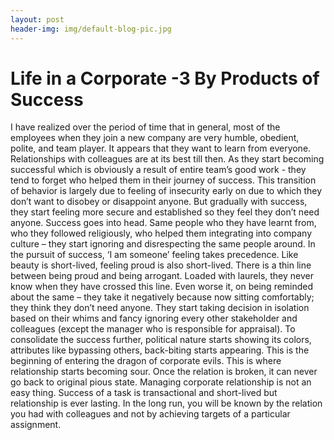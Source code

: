 ```yaml
---
layout: post
header-img: img/default-blog-pic.jpg
---
```


# Life in a Corporate -3 By Products of Success 

I have realized over the period of time that in general, most of the employees when they join a new company are very humble, obedient, polite, and team player. It appears that they want to learn from everyone. Relationships with colleagues are at its best till then. As they start becoming successful which is obviously a result of entire team’s good work - they tend to forget who helped them in their journey of success. This transition of behavior is largely due to feeling of insecurity early on due to which they don’t want to disobey or disappoint anyone. But gradually with success, they start feeling more secure and established so they feel they don’t need anyone. Success goes into head. Same people who they have learnt from, who they followed religiously, who helped them integrating into company culture – they start ignoring and disrespecting the same people around. In the pursuit of success, ‘I am someone’ feeling takes precedence. Like beauty is short-lived, feeling proud is also short-lived. There is a thin line between being proud and being arrogant. Loaded with laurels, they never know when they have crossed this line. Even worse it, on being reminded about the same – they take it negatively because now sitting comfortably; they think they don’t need anyone. They start taking decision in isolation based on their whims and fancy ignoring every other stakeholder and colleagues (except the manager who is responsible for appraisal). To consolidate the success further, political nature starts showing its colors, attributes like bypassing others, back-biting starts appearing. This is the beginning of entering the dragon of corporate evils. This is where relationship starts becoming sour. Once the relation is broken, it can never go back to original pious state. Managing corporate relationship is not an easy thing. Success of a task is transactional and short-lived but relationship is ever lasting. In the long run, you will be known by the relation you had with colleagues and not by achieving targets of a particular assignment.